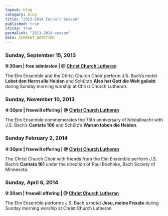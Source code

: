 ```yaml
---
layout: blog
category: blog
title: "2013-2014 Concert Season"
published: true
sticky: true
permalink: "2013-2014-season"
date: CURRENT_DATETIME
---
```


### Sunday, September 15, 2013
**9:30am | free admission | @ [Christ Church Lutheran](http://christchurchluth.org)**

The Elm Ensemble and the Christ Church Choir perform J.S. Bach’s motet **Lobet den Herrn alle Heiden** and Schütz’s **Also hat Gott die Welt geliebt** during Sunday morning worship at Christ Church Lutheran.

### Sunday, November 10, 2013
**4:30pm | freewill offering | @ [Christ Church Lutheran](http://christchurchluth.org)**

The Elm Ensemble commemorates the 75th anniversary of Kristallnacht with J.S. Bach’s **Cantata 106** and Schütz’s **Warum toben die Heiden**.

### Sunday February 2, 2014
**4:30pm | freewill offering | @ [Christ Church Lutheran](http://christchurchluth.org)**

The Christ Church Choir with friends from the Elm Ensemble perform J.S. Bach’s **Cantata 161** under the direction of Paul Boehnke, Bach Society of Minnesota.


### Sunday, April 6, 2014
**9:30am | freewill offering | @ [Christ Church Lutheran](http://christchurchluth.org)**

The Elm Ensemble performs J.S. Bach's motet **Jesu, meine Freude** during Sunday morning worship at Christ Church Lutheran.